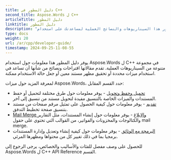 ```yaml
---
title: دليل المطور في C++
second_title: Aspose.Words ل C++
articleTitle: دليل المطور
linktitle: دليل المطور
description: "يصف دليل المطور هذا السيناريوهات والنصائح العملية لمساعدتك على استخدام Aspose.Words ل C++ الميزات، وتحقيق مظهر مستند معين، أو جعل حالة الاستخدام ممكنة."
type: docs
weight: 20
url: /ar/cpp/developer-guide/
timestamp: 2024-09-25-11-08-55
---
```


يوفر دليل المطور هذا معلومات حول استخدام Aspose.Words ل C++ في مجموعة متنوعة من السيناريوهات العملية. تقدم مقالاتها اقتراحات ونصائح من شأنها أن تساعد في استخدام ميزات محددة أو تحقيق مظهر مستند معين أو جعل حالة الاستخدام ممكنة.

لمعرفة المزيد حول ميزات Aspose.Words، حدد القسم المقابل:

- [تحميل وحفظ وتحويل](/words/cpp/loading-saving-and-converting/) - يوفر معلومات حول طرق مختلفة لتحميل أو حفظ المستندات والميزات الخاصة بالتنسيق مفيدة لتحويل مستند من تنسيق إلى آخر.
- [تقديم](/words/cpp/rendering/) - يوفر معلومات حول كيفية الحصول على تمثيل مرقم صفحات من مستند بتنسيق صفحة تخطيط التدفق.
- [Mail Merge والإبلاغ](/words/cpp/mail-merge-and-reporting/) - يوفر معلومات حول إنشاء المستندات، مثل التقارير والكتالوجات والمخزونات والفواتير، من القوالب التي تحتوي على حقول mail merge.
- [البرمجة مع الوثائق](/words/cpp/programming-with-documents/) - يوفر معلومات حول كيفية إنشاء وتعديل وإدارة المستندات برمجيا بما في ذلك تغيير كل من محتواها ومظهرها المرئي.

للحصول على وصف مفصل للفئات والأساليب والخصائص، يرجى الرجوع إلى Aspose.Words ل C++ API Reference القسم.
